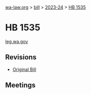[wa-law.org](/) > [bill](/bill/) > [2023-24](/bill/2023-24/) > [HB 1535](/bill/2023-24/hb/1535/)

# HB 1535
[leg.wa.gov](https://app.leg.wa.gov/billsummary?BillNumber=1535&Year=2023&Initiative=false)

## Revisions
* [Original Bill](1/)

## Meetings
